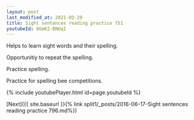 ```yaml
---
layout: post
last_modified_at: 2021-03-29
title: Sight sentences reading practice 751
youtubeId: 8GmK2-BNUqI
---
```

 
 
Helps to learn sight words and their spelling.

Opportunitiy to repeat the spelling. 

Practice spelling. 
 
Practice for spelling bee competitions. 
 
{% include youtubePlayer.html id=page.youtubeId %}
 
 

[Next]({{ site.baseurl }}{% link  split1/_posts/2016-06-17-Sight sentences reading practice 796.md%})
 
